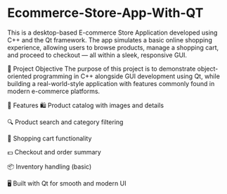 # Ecommerce-Store-App-With-QT
This is a desktop-based E-commerce Store Application developed using C++ and the Qt framework. The app simulates a basic online shopping experience, allowing users to browse products, manage a shopping cart, and proceed to checkout — all within a sleek, responsive GUI.

📌 Project Objective
The purpose of this project is to demonstrate object-oriented programming in C++ alongside GUI development using Qt, while building a real-world-style application with features commonly found in modern e-commerce platforms.

🔹 Features
🛍 Product catalog with images and details

🔍 Product search and category filtering

🛒 Shopping cart functionality

💵 Checkout and order summary

📦 Inventory handling (basic)

🖥️ Built with Qt for smooth and modern UI

